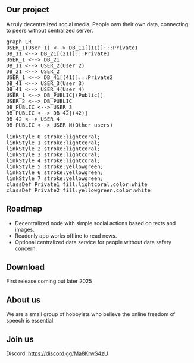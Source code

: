 ## Our project
A truly decentralized social media. People own their own data, connecting to peers without centralized server. 

<script type="module">
  import mermaid from 'https://cdn.jsdelivr.net/npm/mermaid@10/dist/mermaid.esm.min.mjs';
  mermaid.initialize({ startOnLoad: true });
</script>
<pre class="mermaid">
graph LR
USER_1(User 1) <--> DB_11[(11)]:::Private1
DB_11 <--> DB_21[(21)]:::Private1
USER_1 <--> DB_21
DB_11 <--> USER_2(User 2)
DB_21 <--> USER_2
USER_1 <--> DB_41[(41)]:::Private2
DB_41 <--> USER_3(User 3)
DB_41 <--> USER_4(User 4)
USER_1 <--> DB_PUBLIC[(Public)]
USER_2 <--> DB_PUBLIC
DB_PUBLIC <--> USER_3
DB_PUBLIC <--> DB_42[(42)]
DB_42 <--> USER_4
DB_PUBLIC <--> USER_N(Other users)

linkStyle 0 stroke:lightcoral;
linkStyle 1 stroke:lightcoral;
linkStyle 2 stroke:lightcoral;
linkStyle 3 stroke:lightcoral;
linkStyle 4 stroke:lightcoral;
linkStyle 5 stroke:yellowgreen;
linkStyle 6 stroke:yellowgreen;
linkStyle 7 stroke:yellowgreen;
classDef Private1 fill:lightcoral,color:white
classDef Private2 fill:yellowgreen,color:white
</pre>

## Roadmap
- Decentralized node with simple social actions based on texts and images. 
- Readonly app works offline to read news. 
- Optional centralized data service for people without data safety concern. 

## Download
First release coming out later 2025

## About us
We are a small group of hobbyists who believe the online freedom of speech is essential.

## Join us
Discord: https://discord.gg/Ma8KrwS4zU

